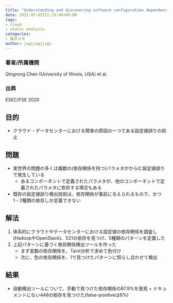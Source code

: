 ```yaml
---
title: "Understanding and discovering software configuration dependencies in cloud and datacenter systems"
date: 2021-05-02T21:10:46+09:00
tags:
- cloud
- static analysis
categories:
- 論文メモ
author: jagijagijag1
---
```


### 著者/所属機関
Qingrong Chen (University of Illinois, USA) et al.

### 出典
ESEC/FSE 2020

## 目的
- クラウド・データセンターにおける障害の原因の一つである設定値誤りの抑止

## 問題
- 実世界の問題の多くは複数の(依存関係を持つ)パラメタがからむ設定値誤りで発生している
  - あるコンポーネントで定義されたパラメタが、他のコンポーネントで定義されたパラメタに依存する場合もある
- 既存の設定値誤り検出技術は、依存関係が事前に与えられるもので、かつ1・2種類の依存しか定義できない

## 解法
1. 体系的にクラウドやデータセンターにおける設定値の依存関係を調査し(HadoopやOpenStack)、521の依存を見つけ、5種類のパターンを定義した
2. 上記パターンに基づく依存関係検出ツールを作った
   - まず変数の依存関係を、Taint分析で求めて色付け
   - 次に、色の依存関係を、1で見つけたパターンに照らし合わせて検出

## 結果
- 自動検出ツールについて、手動で見つけた依存関係の87.9%を発見 + ドキュメントにない448の依存を見つけた(false-positiveは6%)
